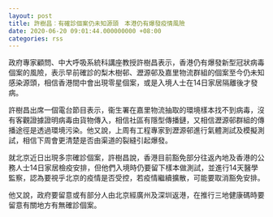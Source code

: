 ```yaml
---
layout: post
title: 許樹昌︰有確診個案仍未知源頭　本港仍有爆發疫情風險
date: 2020-06-20 09:01:44.000000000 +08:00
categories: rss
---
```


政府專家顧問、中大呼吸系統科講座教授許樹昌表示，香港仍有爆發新型冠狀病毒個案的風險，表示早前確診的梨木樹邨、瀝源邨及嘉里物流群組的個案至今仍未知感染源頭，相信香港間中會出現零星個案，或是入境人士在14日家居隔離後才發病。

許樹昌出席一個電台節目表示，衞生署在嘉里物流抽取的環境樣本找不到病毒，沒有客觀證據證明病毒由貨物傳入，相信社區有隱型傳播鏈，又相信瀝源邨群組的傳播途徑是透過環境污染。他又說，上周有工程專家到瀝源邨進行氣體測試及模擬測試，相信下周會更清楚是否由渠道的裂縫引起爆發。

就北京近日出現多宗確診個案，許樹昌說，香港目前豁免部分往返內地及香港的公務人士14日家居檢疫安排，但他們入境時仍要留下樣本做測試，並進行14天醫學監察，認為要視乎北京的疫情是否受控，若疫情繼續擴散，可能要取消豁免安排。

他又說，政府要留意或有部分人由北京經廣州及深圳返港，在推行三地健康碼時要留意有關地方有無確診個案。

